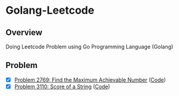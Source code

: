 # Golang-Leetcode

## Overview

Doing Leetcode Problem using Go Programming Language (Golang)

## Problem

- [x] [Problem 2769: Find the Maximum Achievable Number](https://leetcode.com/problems/find-the-maximum-achievable-number/description/) ([Code](https://github.com/lebrancconvas/Golang-Leetcode/tree/main/problem2769))
- [x] [Problem 3110: Score of a String](https://leetcode.com/problems/score-of-a-string/) ([Code](https://github.com/lebrancconvas/Golang-Leetcode/tree/main/problem3110))
